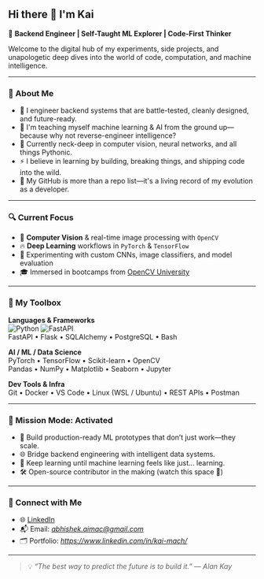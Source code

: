 ## Hi there 👋 I'm Kai

🚀 **Backend Engineer | Self-Taught ML Explorer | Code-First Thinker**

Welcome to the digital hub of my experiments, side projects, and unapologetic deep dives into the world of code, computation, and machine intelligence.

---

### 🧠 About Me

- 🧩 I engineer backend systems that are battle-tested, cleanly designed, and future-ready.
- 🤖 I'm teaching myself machine learning & AI from the ground up—because why not reverse-engineer intelligence?
- 🧬 Currently neck-deep in computer vision, neural networks, and all things Pythonic.
- ⚡ I believe in learning by building, breaking things, and shipping code into the wild.
- 📂 My GitHub is more than a repo list—it's a living record of my evolution as a developer.

---

### 🔍 Current Focus

- 🧠 **Computer Vision** & real-time image processing with `OpenCV`
- 🔥 **Deep Learning** workflows in `PyTorch` & `TensorFlow`
- 🧪 Experimenting with custom CNNs, image classifiers, and model evaluation
- 🎓 Immersed in bootcamps from [OpenCV University](https://opencv.org/opencv-university/)

---

### 🧰 My Toolbox

**Languages & Frameworks**  
![Python](https://img.shields.io/badge/-Python-3776AB?logo=python&logoColor=white) ![FastAPI](https://img.shields.io/badge/-FastAPI-009688?logo=fastapi&logoColor=white)  
FastAPI • Flask • SQLAlchemy • PostgreSQL • Bash

**AI / ML / Data Science**  
PyTorch • TensorFlow • Scikit-learn • OpenCV  
Pandas • NumPy • Matplotlib • Seaborn • Jupyter

**Dev Tools & Infra**  
Git • Docker • VS Code • Linux (WSL / Ubuntu) • REST APIs • Postman

---

### 🎯 Mission Mode: Activated

- 🧪 Build production-ready ML prototypes that don’t just work—they scale.
- 🌐 Bridge backend engineering with intelligent data systems.
- 🧠 Keep learning until machine learning feels like just... learning.
- 🛠️ Open-source contributor in the making (watch this space 👀)

---

### 🤝 Connect with Me

- 🌐 [LinkedIn](https://www.linkedin.com/kai-mach)
- 📬 Email: *abhishek.aimac@gmail.com*
- 🗂️ Portfolio: *https://www.linkedin.com/in/kai-mach/*

---

> 💡 _“The best way to predict the future is to build it.” — Alan Kay_

<!--
**kai-mach/kai-mach** is a ✨ _special_ ✨ repository because its `README.md` (this file) appears on your GitHub profile.

Template ideas:
- 🔭 I’m currently working on ...
- 🌱 I’m currently learning ...
- 👯 I’m looking to collaborate on ...
- 💬 Ask me about ...
- 📫 How to reach me ...
- ⚡ Fun fact: ...
-->
